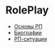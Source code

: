 # RolePlay

- [Основы РП](/game/roleplay/rpbase.html)
- [Биографии](/game/roleplay/bio.html)
- [РП-ситуации](/game/roleplay/rpsituations.html)
